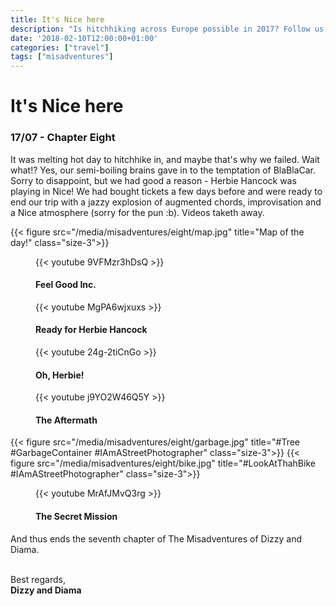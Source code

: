 ```yaml
---
title: It's Nice here
description: "Is hitchhiking across Europe possible in 2017? Follow us, and find out!"
date: '2018-02-10T12:00:00+01:00'
categories: ["travel"]
tags: ["misadventures"]
---
```


# It's Nice here
### 17/07 - Chapter Eight
It was melting hot day to hitchhike in, and maybe that's why we failed. Wait what!? Yes, our semi-boiling brains gave in to the temptation of BlaBlaCar. Sorry to disappoint, but we had good a reason - Herbie Hancock was playing in Nice! We had bought tickets a few days before and were ready to end our trip with a jazzy explosion of augmented chords, improvisation and a Nice atmosphere (sorry for the pun :b). Videos taketh away.

{{< figure src="/media/misadventures/eight/map.jpg" title="Map of the day!" class="size-3">}}
<figure class="size-3">
    {{< youtube 9VFMzr3hDsQ >}}
    <figcaption>
        <h4>Feel Good Inc.</h4>
    </figcaption>
</figure>
<figure class="size-3">
    {{< youtube MgPA6wjxuxs >}}
    <figcaption>
        <h4>Ready for Herbie Hancock</h4>
    </figcaption>
</figure>
<figure class="size-3">
    {{< youtube 24g-2tiCnGo >}}
    <figcaption>
        <h4>Oh, Herbie!</h4>
    </figcaption>
</figure>
<figure class="size-3">
    {{< youtube j9YO2W46Q5Y >}}
    <figcaption>
        <h4>The Aftermath</h4>
    </figcaption>
</figure>
{{< figure src="/media/misadventures/eight/garbage.jpg" title="#Tree #GarbageContainer #IAmAStreetPhotographer" class="size-3">}}
{{< figure src="/media/misadventures/eight/bike.jpg" title="#LookAtThahBike #IAmAStreetPhotographer" class="size-3">}}
<figure class="size-3">
    {{< youtube MrAfJMvQ3rg >}}
    <figcaption>
        <h4>The Secret Mission</h4>
    </figcaption>
</figure>

And thus ends the seventh chapter of The Misadventures of Dizzy and Diama. 
<br /><br />

Best regards,<br />**Dizzy and Diama**
